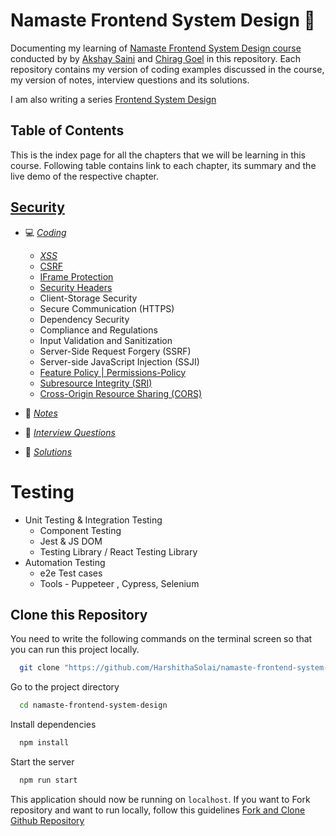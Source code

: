 # Namaste Frontend System Design 🚀
Documenting my learning of [Namaste Frontend System Design course](https://namastedev.com/learn/namaste-frontend-system-design) conducted by by [Akshay Saini](https://www.linkedin.com/in/akshaymarch7/) and [Chirag Goel](https://www.linkedin.com/in/engineerchirag/) in this repository. Each repository contains my version of coding examples discussed in the course, my version of notes, interview questions and its solutions.

I am also writing a series [Frontend System Design](https://harshithasv.hashnode.dev/series/frontend-system-design)

## Table of Contents
This is the index page for all the chapters that we will be learning in this course. Following table contains link to each chapter, its summary and the live demo of the respective chapter. 

## [Security](./Security/)

- 💻 [_Coding_](./Security/)
  - [_XSS_](./Security/XSS/)
  - [CSRF](./Security/CSRF/)
  - [IFrame Protection](./Security/IframeProtection/)
  - [Security Headers](./Security/SecurityHeaders/)
  - Client-Storage Security
  - Secure Communication (HTTPS)
  - Dependency Security
  - Compliance and Regulations
  - Input Validation and Sanitization
  - Server-Side Request Forgery (SSRF)
  - Server-side JavaScript Injection (SSJI)
  - [Feature Policy | Permissions-Policy](./Security/Permissions-policy)
  - [Subresource Integrity (SRI)](./Security/SRI)
  - [Cross-Origin Resource Sharing (CORS)](./Security/CORS)

- 📘 [_Notes_](./Security/notes.md)
- 📘 [_Interview Questions_](./Security/interview_questions.md)
- 📖 [_Solutions_](./Security/answers.md)

# Testing
-  Unit Testing & Integration Testing
    - Component Testing
    - Jest & JS DOM
    - Testing Library / React Testing Library
- Automation Testing
    - e2e Test cases
    - Tools - Puppeteer , Cypress, Selenium
    
## Clone this Repository

You need to write the following commands on the terminal screen so that you can run this project locally.

```bash
  git clone "https://github.com/HarshithaSolai/namaste-frontend-system-design.git"
```

Go to the project directory

```bash
  cd namaste-frontend-system-design
```

Install dependencies

```bash
  npm install
```

Start the server

```bash
  npm run start
```

This application should now be running on `localhost`. If you want to Fork repository and want to run locally, follow this guidelines [Fork and Clone Github Repository](https://docs.github.com/en/get-started/quickstart/fork-a-repo)